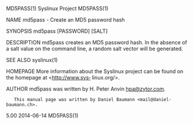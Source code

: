 MD5PASS(1)                                 Syslinux Project                                 MD5PASS(1)

NAME
       md5pass - Create an MD5 password hash

SYNOPSIS
       md5pass [PASSWORD] [SALT]

DESCRIPTION
       md5pass  creates  an  MD5  password hash. In the absence of a salt value on the command line, a
       random salt vector will be generated.

SEE ALSO
       syslinux(1)

HOMEPAGE
       More information about the Syslinux project can be found on the  homepage  at  <http://www.sys‐
       linux.org/>.

AUTHOR
       md5pass was written by H. Peter Anvin <hpa@zytor.com>.

       This manual page was written by Daniel Baumann <mail@daniel-baumann.ch>.

5.00                                          2014-06-14                                    MD5PASS(1)

